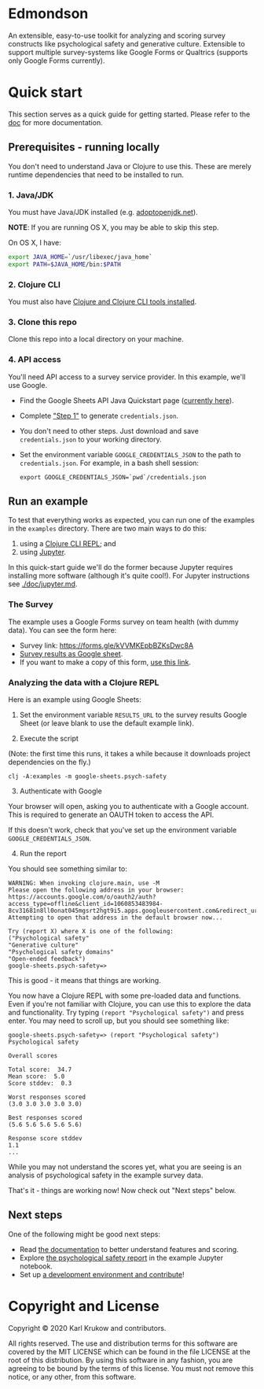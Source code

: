 # Edmondson
An extensible, easy-to-use toolkit for analyzing and scoring survey constructs
like psychological safety and generative culture. Extensible to support multiple
survey-systems like Google Forms or Qualtrics (supports only Google Forms
currently).

# Quick start
This section serves as a quick guide for getting started. Please refer to the
[doc](./doc) for more documentation.

## Prerequisites - running locally
You don't need to understand Java or Clojure to use this. These are merely
runtime dependencies that need to be installed to run.

### 1. Java/JDK
You must have Java/JDK installed (e.g.
[adoptopenjdk.net](https://adoptopenjdk.net/)).

**NOTE**: If you are running OS X, you may be able to skip this step.

On OS X, I have:

```bash
export JAVA_HOME=`/usr/libexec/java_home`
export PATH=$JAVA_HOME/bin:$PATH
```

### 2. Clojure CLI
You must also have [Clojure and Clojure CLI tools
installed](https://clojure.org/guides/getting_started#_clojure_installer_and_cli_tools).

### 3. Clone this repo
Clone this repo into a local directory on your machine.

### 4. API access
You'll need API access to a survey service provider. In this example, we'll use
Google.

* Find the Google Sheets API Java Quickstart page ([currently
  here](https://developers.google.com/sheets/api/quickstart/java)).
* Complete ["Step
  1"](https://developers.google.com/sheets/api/quickstart/java#step_1_turn_on_the)
  to generate `credentials.json`.
* You don't need to other steps. Just download and save `credentials.json` to
  your working directory.
* Set the environment variable `GOOGLE_CREDENTIALS_JSON` to the path to
  `credentials.json`. For example, in a bash shell session:

      export GOOGLE_CREDENTIALS_JSON=`pwd`/credentials.json

## Run an example
To test that everything works as expected, you can run one of the examples in
the `examples` directory. There are two main ways to do this:

1. using a [Clojure CLI REPL](https://clojure.org/reference/deps_and_cli); and
2. using [Jupyter](https://jupyter.org/).

In this quick-start guide we'll do the former because Jupyter requires
installing more software (although it's quite cool!). For Jupyter instructions
see [./doc/jupyter.md](./doc/jupyter.md).

### The Survey
The example uses a Google Forms survey on team health (with dummy data). You can
see the form here: 

* Survey link: https://forms.gle/kVVMKEpbBZKsDwc8A
* [Survey results as Google
  sheet](https://docs.google.com/spreadsheets/d/1S_p5d9YrPg1_sawbhhTRNPJPfvnRweFmC4-OxvYhzao/edit?usp=sharing).
* If you want to make a copy of this form, [use this
  link](https://docs.google.com/forms/d/1ypwK5o1R1isZbXmeC5NCkz2X3VSLoEY-whXvqAMFGv8/edit?usp=sharing).

### Analyzing the data with a Clojure REPL

Here is an example using Google Sheets:

1. Set the environment variable `RESULTS_URL` to the survey results Google Sheet
   (or leave blank to use the default example link).

2. Execute the script

(Note: the first time this runs, it takes a while because it downloads project
dependencies on the fly.)

    clj -A:examples -m google-sheets.psych-safety

3. Authenticate with Google

Your browser will open, asking you to authenticate with a Google account. This
is required to generate an OAUTH token to access the API.

If this doesn't work, check that you've set up the environment variable
`GOOGLE_CREDENTIALS_JSON`. 

4. Run the report

You should see something similar to:

    WARNING: When invoking clojure.main, use -M
    Please open the following address in your browser:
    https://accounts.google.com/o/oauth2/auth?access_type=offline&client_id=1060853483984-8cv31681n8ll0onat045mgsrt2hgt9i5.apps.googleusercontent.com&redirect_uri=http://localhost:8888/Callback&response_type=code&scope=https://www.googleapis.com/auth/spreadsheets.readonly
    Attempting to open that address in the default browser now...

    Try (report X) where X is one of the following:
    ("Psychological safety"
    "Generative culture"
    "Psychological safety domains"
    "Open-ended feedback")
    google-sheets.psych-safety=>

This is good - it means that things are working.

You now have a Clojure REPL with some pre-loaded data and functions. Even if
you're not familiar with Clojure, you can use this to explore the data and
functionality. Try typing `(report "Psychological safety")` and press enter. You
may need to scroll up, but you should see something like: 

    google-sheets.psych-safety=> (report "Psychological safety")
    Psychological safety

    Overall scores

    Total score:  34.7
    Mean score:  5.0
    Score stddev:  0.3

    Worst responses scored
    (3.0 3.0 3.0 3.0 3.0)

    Best responses scored
    (5.6 5.6 5.6 5.6 5.6)

    Response score stddev
    1.1
    ...

While you may not understand the scores yet, what you are seeing is an analysis
of psychological safety in the example survey data. 

That's it - things are working now! Now check out "Next steps" below.

## Next steps
One of the following might be good next steps:

* Read [the documentation](./doc) to better understand features and scoring.
* Explore [the psychological safety report](./doc/jupyter.md) in the example
  Jupyter notebook.
* Set up [a development environment and contribute](./doc/contributing.md)!


# Copyright and License
Copyright © 2020 Karl Krukow and contributors.

All rights reserved. The use and distribution terms for this software are
covered by the MIT LICENSE which can be found in the file LICENSE at the root of
this distribution. By using this software in any fashion, you are agreeing to be
bound by the terms of this license. You must not remove this notice, or any
other, from this software.
